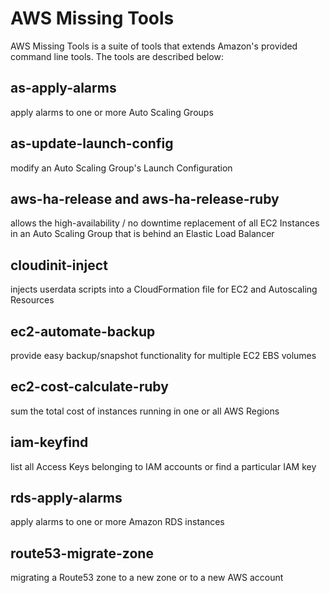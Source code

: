# AWS Missing Tools
AWS Missing Tools is a suite of tools that extends Amazon's provided command line tools. The tools are described below:

## as-apply-alarms
apply alarms to one or more Auto Scaling Groups

## as-update-launch-config
modify an Auto Scaling Group's Launch Configuration

## aws-ha-release and aws-ha-release-ruby
allows the high-availability / no downtime replacement of all EC2 Instances in an Auto Scaling Group that is behind an Elastic Load Balancer

## cloudinit-inject
injects userdata scripts into a CloudFormation file for EC2 and Autoscaling Resources

## ec2-automate-backup
provide easy backup/snapshot functionality for multiple EC2 EBS volumes

## ec2-cost-calculate-ruby
sum the total cost of instances running in one or all AWS Regions

## iam-keyfind
list all Access Keys belonging to IAM accounts or find a particular IAM key

## rds-apply-alarms
apply alarms to one or more Amazon RDS instances

## route53-migrate-zone
migrating a Route53 zone to a new zone or to a new AWS account
